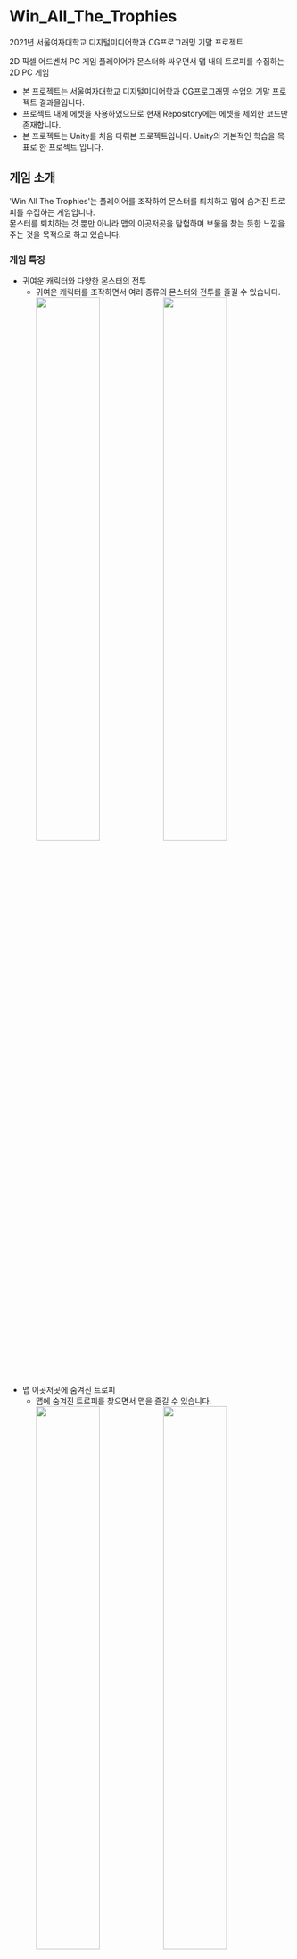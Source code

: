 # Win_All_The_Trophies
2021년 서울여자대학교 디지털미디어학과 CG프로그래밍 기말 프로젝트<br/>

2D 픽셀 어드벤처 PC 게임
플레이어가 몬스터와 싸우면서 맵 내의 트로피를 수집하는 2D PC 게임
* 본 프로젝트는 서울여자대학교 디지털미디어학과 CG프로그래밍 수업의 기말 프로젝트 결과물입니다.
* 프로젝트 내에 에셋을 사용하였으므로 현재 Repository에는 에셋을 제외한 코드만 존재합니다.
* 본 프로젝트는 Unity를 처음 다뤄본 프로젝트입니다. Unity의 기본적인 학습을 목표로 한 프로젝트 입니다.

## 게임 소개
'Win All The Trophies'는 플레이어를 조작하여 몬스터를 퇴치하고 맵에 숨겨진 트로피를 수집하는 게임입니다.<br/>
몬스터를 퇴치하는 것 뿐만 아니라 맵의 이곳저곳을 탐험하며 보물을 찾는 듯한 느낌을 주는 것을 목적으로 하고 있습니다.<br/>

### 게임 특징
* 귀여운 캐릭터와 다양한 몬스터의 전투
  * 귀여운 캐릭터를 조작하면서 여러 종류의 몬스터와 전투를 즐길 수 있습니다.
  <br/><img width="50%" src="hhttps://github.com/user-attachments/assets/e6188484-fb74-4000-8fa2-54f491866f95"/><img width="50%" src="https://github.com/user-attachments/assets/2a8fa887-1928-47d8-973e-2864d147f16b"/>
* 맵 이곳저곳에 숨겨진 트로피
  * 맵에 숨겨진 트로피를 찾으면서 맵을 즐길 수 있습니다.
  <br/><img width="50%" src="https://github.com/user-attachments/assets/c9163176-c719-4c2f-aa98-760b5f6e9d24"/><img width="50%" src="https://github.com/user-attachments/assets/7dd78448-97a8-4db5-928f-26c9da270514"/>
## 프로젝트 개요
### 개발 기간
* 2021.05 - 2021.06 (약 1개월)
### 개발 환경
* Unity 2019.1.10
### 수행업무
개인 프로젝트입니다.
* 씬 이동 제작
  * LoadScene() 활용한 씬 이동 제작
* 스테이지 제작
  * 난이도에 따른 스테이지 4개 제작
  * 스테이지에 따른 카메라 컨트롤 제작
    * 카메라 좌표를 활용한 카메라 이동 제한
* 플레이어 조작 제작
  * 충돌처리를 통한 아이템 및 트로피 획득, 피격, 게임 클리어 제작
  * Input을 활용한 키보드 입력에 따른 플레이어 이동, 점프, 2단 점프, 공격 제작
  * 플레이어 애니메이션 적용
* 적 및 장애물의 이동, 피격 제작
  * 충돌처리를 통한 적 이동 및 피격 제작
  * 적 애니메이션 적용
* AudioSource를 활용한 게임 사운드 적용
* 트로피 개수 데이터 관리
  * static을 사용한 획득한 트로피 개수 관리
## 프로젝트 성과
* 서울여자대학교 CG프로그래밍 수업 기말 프로젝트 성적 만점
